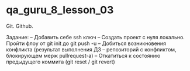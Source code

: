 # qa_guru_8_lesson_03
Git. Github.

Задание:
– Добавить себе ssh ключ
– Создать проект с нуля локально. Пройти флоу от git init до git push -u
– Добиться возникновения конфликта (результат выполнения ДЗ – репозиторий с конфликтом, блокирующем мерж pullrequest-а)
– Откатиться к состоянию предыдущего коммита (git reset / git revert)
